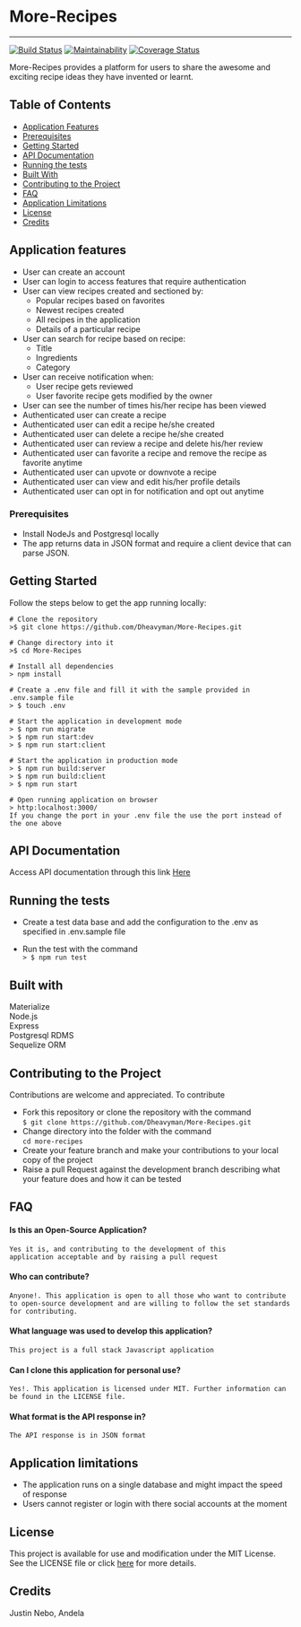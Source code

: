 # More-Recipes

----
[![Build Status](https://travis-ci.org/Dheavyman/More-Recipes.svg?branch=develop)](https://travis-ci.org/Dheavyman/More-Recipes)
[![Maintainability](https://api.codeclimate.com/v1/badges/40b3e87a10c58d6018a4/maintainability)](https://codeclimate.com/github/Dheavyman/More-Recipes/maintainability)
[![Coverage Status](https://coveralls.io/repos/github/Dheavyman/More-Recipes/badge.svg?branch=develop)](https://coveralls.io/github/Dheavyman/More-Recipes?branch=develop)

More-Recipes provides a platform for users to share the awesome and exciting  recipe ideas they have invented or learnt.

## Table of Contents
- [Application Features](#application-features)
- [Prerequisites](#prerequisites)
- [Getting Started](#getting-started)
- [API Documentation](#api-documentation)
- [Running the tests](#running-the-tests)
- [Built With](#built-with)
- [Contributing to the Project](#contributing-to-the-project)
- [FAQ](#faq)
- [Application Limitations](#application-limitations)
- [License](#license)
- [Credits](#credits)


## Application features
* User can create an account
* User can login to access features that require authentication
* User can view recipes created and sectioned by:
  * Popular recipes based on favorites
  * Newest recipes created
  * All recipes in the application
  * Details of a particular recipe
* User can search for recipe based on recipe:
  * Title
  * Ingredients
  * Category
* User can receive notification when:
  * User recipe gets reviewed
  * User favorite recipe gets modified by the owner
* User can see the number of times his/her recipe has been viewed
* Authenticated user can create a recipe
* Authenticated user can edit a recipe he/she created
* Authenticated user can delete a recipe he/she created
* Authenticated user can review a recipe and delete his/her review
* Authenticated user can favorite a recipe and remove the recipe as favorite anytime
* Authenticated user can upvote or downvote a recipe
* Authenticated user can view and edit his/her profile details
* Authenticated user can opt in for notification and opt out anytime

### Prerequisites
* Install NodeJs and Postgresql locally
* The app returns data in JSON format and require a client device that can parse JSON.

## Getting Started
Follow the steps below to get the app running locally:
```
# Clone the repository
>$ git clone https://github.com/Dheavyman/More-Recipes.git

# Change directory into it
>$ cd More-Recipes

# Install all dependencies
> npm install

# Create a .env file and fill it with the sample provided in .env.sample file
> $ touch .env

# Start the application in development mode
> $ npm run migrate
> $ npm run start:dev
> $ npm run start:client

# Start the application in production mode
> $ npm run build:server
> $ npm run build:client
> $ npm run start

# Open running application on browser
> http:localhost:3000/
If you change the port in your .env file the use the port instead of the one above

```

## API Documentation
Access API documentation through this link [Here](https://more-recipes-25.herokuapp.com/api/v1/api-docs)

## Running the tests
* Create a test data base and add the configuration to the .env as specified in .env.sample file

* Run the test with the command  
`> $ npm run test`
## Built with

Materialize  
Node.js  
Express  
Postgresql RDMS  
Sequelize ORM

## Contributing to the Project
Contributions are welcome and appreciated. To contribute

- Fork this repository or clone the repository with the command  
`$ git clone https://github.com/Dheavyman/More-Recipes.git`
- Change directory into the folder with the command  
`cd more-recipes`
- Create your feature branch and make your contributions to your local copy of the project
- Raise a pull Request against the development branch describing what your feature does and how it can be tested

## FAQ
#### Is this an Open-Source Application?
    Yes it is, and contributing to the development of this
    application acceptable and by raising a pull request
    

#### Who can contribute?
    Anyone!. This application is open to all those who want to contribute to open-source development and are willing to follow the set standards for contributing.
    
#### What language was used to develop this application?
    This project is a full stack Javascript application
    
#### Can I clone this application for personal use?
    Yes!. This application is licensed under MIT. Further information can be found in the LICENSE file.

#### What format is the API response in?
    The API response is in JSON format

## Application limitations
* The application runs on a single database and might impact the speed of response
* Users cannot register or login with there social accounts at the moment
## License
This project is available for use and modification under the MIT License. See the LICENSE file or click [here](https://github.com/Dheavyman/More-Recipes/blob/develop/LICENSE.md) for more details.

## Credits
Justin Nebo, Andela
